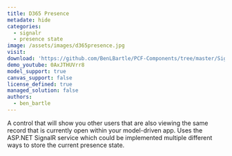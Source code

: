 ```yaml
---
title: D365 Presence
metadate: hide
categories:
  - signalr
  - presence state
image: /assets/images/d365presence.jpg
visit: 
download: 'https://github.com/BenLBartle/PCF-Components/tree/master/SignalRPresence'
demo_youtube: 0AxJTHUVrr8
model_support: true
canvas_support: false
license_defined: true
managed_solution: false
authors:
  - ben_bartle
---
```


A control that will show you other users that are also viewing the same record that is currently open within your model-driven app.
Uses the ASP.NET SignalR service which could be implemented multiple different ways to store the current presence state.

